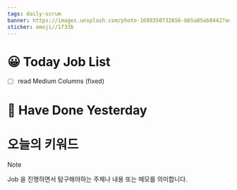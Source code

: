 ```yaml
---
tags: daily-scrum
banner: https://images.unsplash.com/photo-1698350732656-b65a85ab8442?auto=format&fit=crop&q=80&w=2837&ixlib=rb-4.0.3&ixid=M3wxMjA3fDB8MHxwaG90by1wYWdlfHx8fGVufDB8fHx8fA%3D%3D
sticker: emoji//1f33b
---
```

#  😀 Today Job List
- [ ] read Medium Columns (fixed)


# 🙂 Have Done Yesterday



# 오늘의 키워드

> [!NOTE]
> Job 을 진행하면서 탐구해야하는 주제나 내용 또는 메모를 의미합니다.


